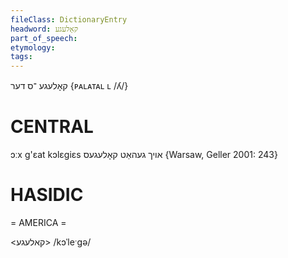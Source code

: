 ```yaml
---
fileClass: DictionaryEntry
headword: קאָלעגע
part_of_speech: 
etymology: 
tags: 
---
```

קאָלעגע
־ס
דער
{ᴘᴀʟᴀᴛᴀʟ ʟ /ʎ/}

CENTRAL
========

ɔːx g'ɛat kɔlɛgiɛs אויך געהאַט קאָלעגעס {Warsaw, Geller 2001: 243}

HASIDIC
=======
= AMERICA = 

<קאלעגע>
/kɔˈleˑgə/